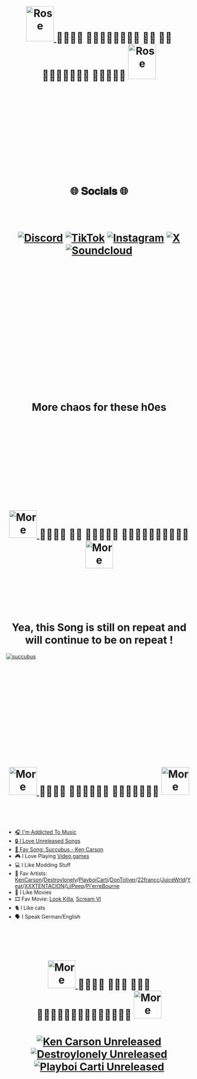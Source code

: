 

<h1 align="center">
<a href="https://soundcloud.com/kencarson/sets/a-great-chaos" target="_blank">
<img src="https://i.imgur.com/AfgmlvR.png" width="75" height="95" alt="Rose">
</a>᲼᲼᲼᲼
	᲼𝐖𝐞𝐥𝐜𝐨𝐦𝐞 𝐓𝐨 𝐌𝐲 𝐏𝐫𝐨𝐟𝐢𝐥𝐞 ᲼᲼᲼᲼᲼
<a href="https://soundcloud.com/kencarson/sets/a-great-chaos" target="_blank">
<img src="https://i.imgur.com/AfgmlvR.png" width="75" height="95" alt="Rose">
</a>
</h1> 

<br>
<br>  
<br>
<br>
<br>
<br>
<br>
<br>
<br>
<br>
<br>
<br>
<br>

<h1 align="center">
   🌐 𝐒𝐨𝐜𝐢𝐚𝐥𝐬 🌐 
</h1>
<br>
<br>
<h1 align="center">
	
[![Discord](https://i.imgur.com/GoXdHiK.png)](https://discord.gg/QZMMskPwvj) [![TikTok](https://i.imgur.com/NTeGBws.png)](https://tiktok.com/@real.yungpsycho) [![Instagram](https://i.imgur.com/Lmvh8m4.png)](https://instagram.com/@yungpsycho0) [![X](https://i.imgur.com/9dmmz2Y.png)](https://x.com/@realyungpsycho) [![Soundcloud](https://i.imgur.com/GvFqsYv.png)](https://soundcloud.com/symbiotchaoss)


</h1>

<br>
<br>
<br>
<br>
<br>
<br>
<br>
<br>
<br>
<br>
<br>
<br>
<br>
<br>
<br>
<br>
<br>
<br>
<br>

<h1 align="center">
More chaos for these h0es
</h1>

<br>
<br>
<br>
<br>
<br>
<br>
<br>
<br>
<br>
<br>
<br>
<br>

<h1 align="center">
<a href="https://soundcloud.com/kencarson/sets/a-great-chaos" target="_blank">
<img src="https://i.imgur.com/rzE6csQ.png" width="75" height="75" alt="More Chaos">
</a>᲼᲼᲼᲼
	᲼𝐀 𝐆𝐫𝐞𝐚𝐭 𝐂𝐡𝐚𝐨𝐬᲼᲼᲼᲼᲼
<a href="https://soundcloud.com/kencarson/sets/a-great-chaos" target="_blank">
<img src="https://i.imgur.com/rzE6csQ.png" width="75" height="75" alt="More Chaos">
</a>
</h1> 
<br>
<br>
<br>
<br>
<br>

<h1 align="center">
  Yea, this Song is still on repeat and will continue to be on repeat !
</h1> 

[![succubus](https://i.imgur.com/6ky2Cyb.png)](https://soundcloud.com/kencarson/succubus)

<br>
<br>
<br>
<br>
<br>
<br>
<br>
<br>
<br>
<br>
<br>
<br>
<br>
<br>

<!-- BEGIN ABOUT ME -->
<h1 align="center">
<a href="https://soundcloud.com/kencarson/sets/a-great-chaos" target="_blank">
<img src="https://i.imgur.com/jKY5hLH.png" width="75" height="75" alt="More Chaos">
</a>᲼᲼᲼᲼
	᲼𝐀𝐛𝐨𝐮𝐭 𝐌𝐞᲼᲼᲼᲼᲼
<a href="https://soundcloud.com/kencarson/sets/a-great-chaos" target="_blank">
<img src="https://i.imgur.com/jKY5hLH.png" width="75" height="75" alt="More Chaos">
</h1> 
<br>
<br>
<br>
 
* 🎧 I'm Addicted To Music
* 🔒 I Love Unreleased Songs
* 🤍 Fav Song: [Succubus - Ken Carson](https://soundcloud.com/kencarson/succubus)
* 🎮 I Love Playing [Video games](https://steamcommunity.com/profiles/76561199014072673/games/?tab=all)
* 💻 I Like Modding Stuff
* 🤍 Fav Artists: [KenCarson](https://soundcloud.com/kencarson?utm_source=clipboard&utm_medium=text&utm_campaign=social_sharing)/[Destroylonely](https://soundcloud.com/destroylonely?utm_source=clipboard&utm_medium=text&utm_campaign=social_sharing)/[PlayboiCarti](https://soundcloud.com/playboicarti?utm_source=clipboard&utm_medium=text&utm_campaign=social_sharing)/[DonToliver](https://soundcloud.com/dontoliver?utm_source=clipboard&utm_medium=text&utm_campaign=social_sharing)/[22francc](https://soundcloud.com/22francc?utm_source=clipboard&utm_medium=text&utm_campaign=social_sharing)/[JuiceWrld](https://soundcloud.com/uiceheidd?utm_source=clipboard&utm_medium=text&utm_campaign=social_sharing)/[Yeat](https://soundcloud.com/lilyeat?utm_source=clipboard&utm_medium=text&utm_campaign=social_sharing)/[XXXTENTACION](https://soundcloud.com/jahseh-onfroy?utm_source=clipboard&utm_medium=text&utm_campaign=social_sharing)/[LilPeep](https://soundcloud.com/lil_peep?utm_source=clipboard&utm_medium=text&utm_campaign=social_sharing)/[Pi'erreBourne](https://soundcloud.com/pierrebourne?utm_source=clipboard&utm_medium=text&utm_campaign=social_sharing)
* 🎥 I Like Movies
* 🎞️ Fav Movie: [Look Killa](https://www.imdb.com/title/tt27692178), [Scream VI](https://www.imdb.com/title/tt17663992)
* 🐈 I Like cats
* 🗣️ I Speak German/English
<!-- END ABOUT ME -->

<br>
<br>
<br>

<h1 align="center">
<a href="https://soundcloud.com/symbiotchaoss?" target="_blank">
<img src="https://i.imgur.com/HqYOFEB.png" width="75" height="75" alt="More Chaos">
</a>᲼᲼᲼᲼
	᲼𝐌𝐲 𝐅𝐚𝐯 𝐏𝐥𝐚𝐲𝐥𝐢𝐬𝐭𝐬᲼᲼᲼᲼᲼
<a href="https://soundcloud.com/symbiotchaoss?" target="_blank">
<img src="https://i.imgur.com/HqYOFEB.png" width="75" height="75" alt="More Chaos">
</h1> 

<!-- BEGIN SOUNDCLOUD -->
<h1 align="center">
	
[<img src="https://i.imgur.com/waAYkq8.jpeg" alt="Ken Carson Unreleased" title="My Top 1 Unreleased Playlist">](https://soundcloud.com/symbiotchaoss/sets/ken-carson-unreleased/s-AcNkxB0uzHi?)
[<img src="https://i.imgur.com/wCNYPn7.jpeg" alt="Destroylonely Unreleased" title="My Top 2 Unreleased Playlist">](https://soundcloud.com/symbiotchaoss/sets/destroylonely-unreleased/s-j9TSfdDnWdp?)
[<img src="https://i.imgur.com/tdPZNI2.jpeg" alt="Playboi Carti Unreleased" title="My Top 3 Unreleased Playlist">](https://soundcloud.com/symbiotchaoss/sets/playboi-cari-unreleased/s-f2eofsrRiBp?)
</h1> 
<!-- END SOUNDCLOUD -->
</h1>

<br>
<br>
<br>
<br>
<br>
